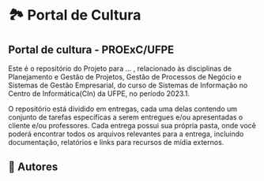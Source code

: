 ﻿# :national_park: Portal de Cultura
## Portal de cultura - PROExC/UFPE
Este é o repositório do Projeto para ... , relacionado às disciplinas de Planejamento e Gestão de Projetos, Gestão de Processos de Negócio e Sistemas de Gestão Empresarial, do curso de Sistemas de Informação no Centro de Informática(CIn) da UFPE, no período 2023.1.

O repositório está dividido em entregas, cada uma delas contendo um conjunto de tarefas específicas a serem entregues e/ou apresentadas o cliente e/ou professores. Cada entrega possui sua própria pasta, onde você poderá encontrar todos os arquivos relevantes para a entrega, incluindo documentação, relatórios e links para recursos de mídia externos.

## :bust_in_silhouette: Autores
